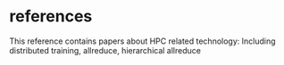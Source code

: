# references
This reference contains papers about HPC related technology:
Including distributed training, allreduce, hierarchical allreduce
